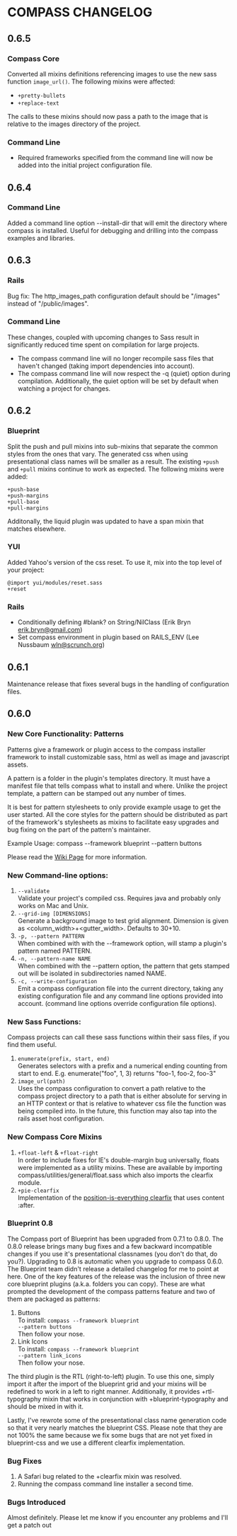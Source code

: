 COMPASS CHANGELOG
=================

0.6.5
-----

### Compass Core

Converted all mixins definitions referencing images to use the new sass function <code>image\_url()</code>. The following mixins were affected:

* <code>+pretty-bullets</code>
* <code>+replace-text</code>

The calls to these mixins should now pass a path to the image that is relative to the images directory of the project.

### Command Line

* Required frameworks specified from the command line will now be added into the initial project configuration file.

0.6.4
-----

### Command Line

Added a command line option --install-dir that will emit the directory where compass is installed. Useful for debugging and drilling into the compass examples and libraries.

0.6.3
-----

### Rails

Bug fix: The http_images_path configuration default should be "/images" instead of "/public/images".

### Command Line

These changes, coupled with upcoming changes to Sass result in significantly reduced time spent on compilation for large projects.

* The compass command line will no longer recompile sass files that haven't changed (taking import dependencies into account).
* The compass command line will now respect the -q (quiet) option during compilation. Additionally, the quiet option will be set by default when watching a project for changes.

0.6.2
-----

### Blueprint

Split the push and pull mixins into sub-mixins that separate the common styles from the ones that vary. The generated css when using presentational class names will be smaller as a result. The existing <code>+push</code> and <code>+pull</code> mixins continue to work as expected. The following mixins were added:

    +push-base
    +push-margins
    +pull-base
    +pull-margins

Additonally, the liquid plugin was updated to have a span mixin that matches elsewhere.

### YUI

Added Yahoo's version of the css reset. To use it, mix into the top level of your project:

    @import yui/modules/reset.sass
    +reset

### Rails

* Conditionally defining #blank? on String/NilClass (Erik Bryn <erik.bryn@gmail.com>)
* Set compass environment in plugin based on RAILS_ENV (Lee Nussbaum <wln@scrunch.org>)

0.6.1
-----

Maintenance release that fixes several bugs in the handling of configuration files.

0.6.0
-----

### New Core Functionality: **Patterns**

Patterns give a framework or plugin access to the compass installer framework
to install customizable sass, html as well as image and javascript assets.

A pattern is a folder in the plugin's templates directory. It must
have a manifest file that tells compass what to install and where.
Unlike the project template, a pattern can be stamped out any number of
times.

It is best for pattern stylesheets to only provide example usage to get
the user started. All the core styles for the pattern should be
distributed as part of the framework's stylesheets as mixins to
facilitate easy upgrades and bug fixing on the part of the pattern's
maintainer.

Example Usage:
compass --framework blueprint --pattern buttons

Please read the
[Wiki Page](http://wiki.github.com/chriseppstein/compass/patterns) for more information.

### New Command-line options:

1. <code>--validate</code><br/>
   Validate your project's compiled css. Requires java and probably only works on Mac and Unix.
2. <code>--grid-img [DIMENSIONS]</code><br/>
   Generate a background image to test grid alignment. Dimension is given as
   <column_width>+<gutter_width>. Defaults to 30+10.
3. <code>-p, --pattern PATTERN</code><br/>
   When combined with with the --framework option, will stamp a plugin's pattern named PATTERN.
4. <code>-n, --pattern-name NAME</code><br/>
   When combined with the --pattern option, the pattern that gets stamped out will
   be isolated in subdirectories named NAME.
5. <code>-c, --write-configuration</code><br/>
   Emit a compass configuration file into the current directory, taking any existing configuration
   file and any command line options provided into account. (command line options override
   configuration file options).

### New Sass Functions:

Compass projects can call these sass functions within their sass files, if you find them useful.

1. <code>enumerate(prefix, start, end)</code><br/>
   Generates selectors with a prefix and a numerical ending
   counting from start to end. E.g. enumerate("foo", 1, 3) returns "foo-1, foo-2, foo-3"
2. <code>image_url(path)</code><br/>
   Uses the compass configuration to convert a path relative to the compass
   project directory to a path that is either absolute for serving in an HTTP
   context or that is relative to whatever css file the function was being
   compiled into. In the future, this function may also tap into the rails
   asset host configuration.

### New Compass Core Mixins

1. <code>+float-left</code> & <code>+float-right</code><br/>
   In order to include fixes for IE's double-margin bug universally,
   floats were implemented as a utility mixins. These are available by importing
   compass/utilities/general/float.sass which also imports the clearfix module.
2. <code>+pie-clearfix</code><br/>
   Implementation of the
   [position-is-everything clearfix](http://www.positioniseverything.net/easyclearing.html)
   that uses content :after.

### Blueprint 0.8

The Compass port of Blueprint has been upgraded from 0.7.1 to 0.8.0. The 0.8.0 release
brings many bug fixes and a few backward incompatible changes if you use it's presentational
classnames (you don't do that, do you?). Upgrading to 0.8 is automatic when you upgrade to
compass 0.6.0. The Blueprint team didn't release a detailed changelog for me to point at here.
One of the key features of the release was the inclusion of three new core blueprint plugins
(a.k.a. folders you can copy). These are what prompted the development of the compass patterns
feature and two of them are packaged as patterns:

1. Buttons<br/>
   To install: <code>compass --framework blueprint --pattern buttons</code><br/>
   Then follow your nose.
2. Link Icons<br/>
   To install: <code>compass --framework blueprint --pattern link\_icons</code><br/>
   Then follow your nose.

The third plugin is the RTL (right-to-left) plugin. To use this one, simply import it after the import
of the blueprint grid and your mixins will be redefined to work in a left to right manner. Additionally,
it provides +rtl-typography mixin that works in conjunction with +blueprint-typography and should be mixed
in with it.

Lastly, I've rewrote some of the presentational class name generation code so that it very nearly
matches the blueprint CSS. Please note that they are not 100% the same because we fix some bugs
that are not yet fixed in blueprint-css and we use a different clearfix implementation.

### Bug Fixes

1. A Safari bug related to the +clearfix mixin was resolved.
2. Running the compass command line installer a second time.

### Bugs Introduced

Almost definitely. Please let me know if you encounter any problems and I'll get a patch out
